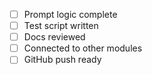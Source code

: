 - [ ] Prompt logic complete
- [ ] Test script written
- [ ] Docs reviewed
- [ ] Connected to other modules
- [ ] GitHub push ready